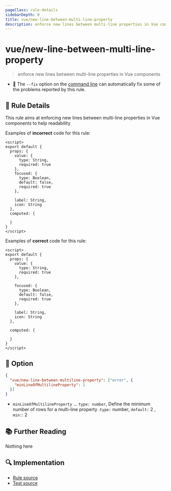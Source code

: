 ```yaml
---
pageClass: rule-details
sidebarDepth: 0
title: vue/new-line-between-multi-line-property
description: enforce new lines between multi-line properties in Vue components
---
```

# vue/new-line-between-multi-line-property
> enforce new lines between multi-line properties in Vue components

- :wrench: The `--fix` option on the [command line](https://eslint.org/docs/user-guide/command-line-interface#fixing-problems) can automatically fix some of the problems reported by this rule.

## :book: Rule Details

This rule aims at enforcing new lines between multi-line properties in Vue components to help readability

Examples of **incorrect** code for this rule:

<eslint-code-block fix :rules="{'vue/new-line-between-multi-line-property': ['error']}">

```vue
<script>
export default {
  props: {
    value: {
      type: String,
      required: true
    },
    focused: {
      type: Boolean,
      default: false,
      required: true
    },

    label: String,
    icon: String
  },
  computed: {

  }
}
</script>
```

</eslint-code-block>


Examples of **correct** code for this rule:

<eslint-code-block fix :rules="{'vue/new-line-between-multi-line-property': ['error']}">

```vue
<script>
export default {
  props: {
    value: {
      type: String,
      required: true
    },

    focused: {
      type: Boolean,
      default: false,
      required: true
    },

    label: String,
    icon: String
  },

  computed: {
    
  }
}
</script>
```

</eslint-code-block>

## :wrench: Option
```json
{
  "vue/new-line-between-multiline-property": ["error", {
    "minLineOfMultilineProperty": 2
  }]
}
```
- `minLineOfMultilineProperty` ... `type: number`, Define the minimum number of rows for a multi-line property  .`type:` number, `default:` 2 , `min:`: 2
## :books: Further Reading
Nothing here
## :mag: Implementation

- [Rule source](https://github.com/vuejs/eslint-plugin-vue/blob/master/lib/rules/new-line-between-multi-line-property.js)
- [Test source](https://github.com/vuejs/eslint-plugin-vue/blob/master/tests/lib/rules/new-line-between-multi-line-property.js)
